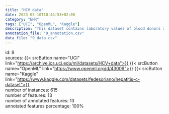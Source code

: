 ```yaml
---
title: "HCV data"
date: 2023-05-10T10:44:53+02:00
category: "EHR"
tags: ["UCI", "OpenML", "Kaggle"]
description: "This dataset contains laboratory values of blood donors and Hepatitis C patients and demographic values like age."
annotation_file: "9_annotation.csv"
data_file: "9_data.csv"
---
```

id: 9 \
sources: {{< srcButton name="UCI" link="https://archive.ics.uci.edu/ml/datasets/HCV+data">}} {{< srcButton name="OpenML" link="https://www.openml.org/d/43009">}} {{< srcButton name="Kaggle" link="https://www.kaggle.com/datasets/fedesoriano/hepatitis-c-dataset">}}  \
number of instances: 615 \
number of features: 13 \
number of annotated features: 13 \
annotated features percentage: 100% 

